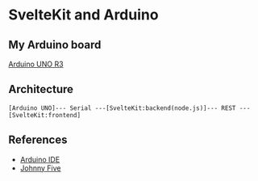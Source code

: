 # SvelteKit and Arduino

## My Arduino board

[Arduino UNO R3](https://docs.arduino.cc/hardware/uno-rev3/)

## Architecture

```
[Arduino UNO]--- Serial ---[SvelteKit:backend(node.js)]--- REST ---[SvelteKit:frontend]
```
 
## References

- [Arduino IDE](https://www.arduino.cc/en/software)
- [Johnny Five](https://johnny-five.io/)
